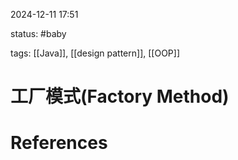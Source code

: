 2024-12-11    17:51

status: #baby 

tags: [[Java]], [[design pattern]], [[OOP]]


# 工厂模式(Factory Method)




# References

